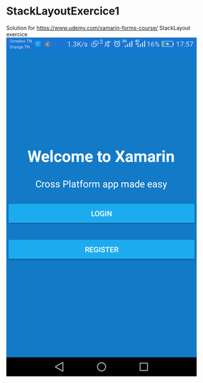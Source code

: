 # StackLayoutExercice1
Solution for  https://www.udemy.com/xamarin-forms-course/ StackLayout exercice
![first screen](https://github.com/maherzaidoune/StackLayoutExercice1/blob/master/28109329_1769629653081594_1374801534_n.png)
